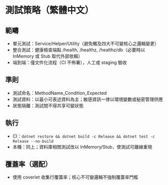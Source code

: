 # 測試策略（繁體中文）

## 範疇
- 單元測試：Service/Helper/Utility（避免觸及四大不可變核心之邏輯變更）
- 整合測試：健康檢查端點 /health, /healthz, /healthz/db（必要時以 InMemory 或 Stub 取代外部依賴）
- 端到端：僅文件化流程（CI 不佈署），人工或 staging 驗收

## 準則
- 測試命名：MethodName_Condition_Expected
- 測試資料：以最小可表述資料為主；敏感資訊一律以環境變數或秘密管理供應
- 狀態隔離：測試間不得共享可變狀態

## 執行
- CI：`dotnet restore && dotnet build -c Release && dotnet test -c Release --no-build`
- 本機：同上；資料庫相關測試改以 InMemory/Stub，使測試可離線重現

## 覆蓋率（選配）
- 使用 coverlet 收集行覆蓋率；核心不可變邏輯不強制覆蓋率門檻
